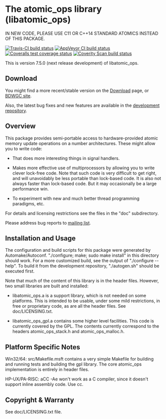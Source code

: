 # The atomic_ops library (libatomic_ops)

IN NEW CODE, PLEASE USE C11 OR C++14 STANDARD ATOMICS INSTEAD OF THIS PACKAGE.

[![Travis-CI build status](https://travis-ci.org/ivmai/libatomic_ops.svg?branch=master)](https://travis-ci.org/ivmai/libatomic_ops)
[![AppVeyor CI build status](https://ci.appveyor.com/api/projects/status/github/ivmai/libatomic_ops?branch=master&svg=true)](https://ci.appveyor.com/project/ivmai/libatomic-ops)
[![Coveralls test coverage status](https://coveralls.io/repos/ivmai/libatomic_ops/badge.png?branch=master)](https://coveralls.io/github/ivmai/libatomic_ops)
[![Coverity Scan build status](https://scan.coverity.com/projects/10809/badge.svg)](https://scan.coverity.com/projects/ivmai-libatomic_ops)

This is version 7.5.0 (next release development) of libatomic_ops.


## Download

You might find a more recent/stable version on the
[Download](https://github.com/ivmai/libatomic_ops/wiki/Download) page, or
[BDWGC site](http://www.hboehm.info/gc/).

Also, the latest bug fixes and new features are available in the
[development repository](https://github.com/ivmai/libatomic_ops).


## Overview

This package provides semi-portable access to hardware-provided
atomic memory update operations on a number architectures.  These might
allow you to write code:

* That does more interesting things in signal handlers.

* Makes more effective use of multiprocessors by allowing you to write
  clever lock-free code.  Note that such code is very difficult to get
  right, and will unavoidably be less portable than lock-based code.  It
  is also not always faster than lock-based code.  But it may occasionally
  be a large performance win.

* To experiment with new and much better thread programming paradigms, etc.

For details and licensing restrictions see the files in the "doc"
subdirectory.

Please address bug reports to [mailing list](mailto:bdwgc@lists.opendylan.org).


## Installation and Usage

The configuration and build scripts for this package were generated by
Automake/Autoconf.  "./configure; make; sudo make install" in this
directory should work.  For a more customized build, see the output of
"./configure --help".  To build it from the development repository,
"./autogen.sh" should be executed first.

Note that much of the content of this library is in the header files.
However, two small libraries are built and installed:

* libatomic_ops.a is a support library, which is not needed on some platforms.
  This is intended to be usable, under some mild restrictions, in free or
  proprietary code, as are all the header files.  See doc/LICENSING.txt.

* libatomic_ops_gpl.a contains some higher level facilities.  This code is
  currently covered by the GPL.  The contents currently correspond to
  the headers atomic_ops_stack.h and atomic_ops_malloc.h.


## Platform Specific Notes

Win32/64: src/Makefile.msft contains a very simple Makefile for building
and running tests and building the gpl library.  The core atomic_ops
implementation is entirely in header files.

HP-UX/PA-RISC: aCC -Ae won't work as a C compiler, since it doesn't support
inline assembly code.  Use cc.


## Copyright & Warranty

See doc/LICENSING.txt file.
